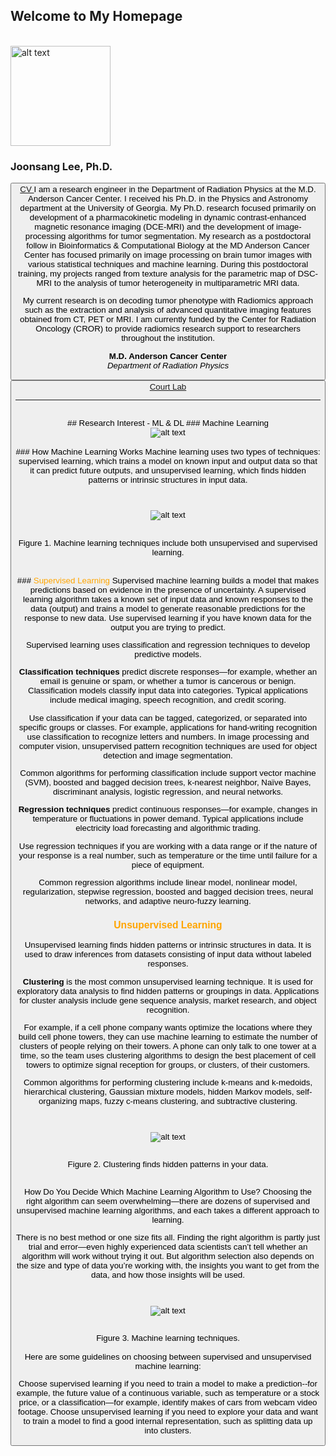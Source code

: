 ## Welcome to My Homepage
<br> <img src="https://www.mdanderson.org/content/mda/en/research/departments-labs-institutes/labs/court-laboratory/lab-members/jcr:content/mainparsys/columns/column1/textimage_924724179.resize.jpg/1522770082405.jpg" alt="alt text" title="Title"  height="160" width="160" />
### Joonsang Lee, Ph.D. 
<button name="button"><a href="https://aznets.github.io/jslee/"> CV </a>
I am a research engineer in the Department of Radiation Physics at the M.D. Anderson Cancer Center.
I received his Ph.D. in the Physics and Astronomy department at the University of Georgia. My Ph.D. research focused primarily on development of a pharmacokinetic modeling in dynamic contrast-enhanced magnetic resonance imaging (DCE-MRI) and the development of image-processing algorithms for tumor segmentation. My research as a postdoctoral follow in Bioinformatics & Computational Biology at the MD Anderson Cancer Center has focused primarily on image processing on brain tumor images with various statistical techniques and machine learning. During this postdoctoral training, my projects ranged from texture analysis for the parametric map of DSC-MRI to the analysis of tumor heterogeneity in multiparametric MRI data.

My current research is on decoding tumor phenotype with Radiomics approach such as the extraction and analysis of advanced quantitative imaging features obtained from CT, PET or MRI. I am currently funded by the Center for Radiation Oncology (CROR) to provide radiomics research support to researchers throughout the institution.

**M.D. Anderson Cancer Center** <br>
_Department of Radiation Physics_ <br>
<button name="button"><a href="https://www.mdanderson.org/research/departments-labs-institutes/labs/court-laboratory/lab-members.html"> Court Lab </a>

---
<br>
## Research Interest - ML & DL
### Machine Learning
<br><center> <img src="https://www.uruit.com/blog/wp-content/uploads/2018/02/Diagram-1-1024x435.png" alt="alt text" title="Title" /> </center>

<br>
### How Machine Learning Works
Machine learning uses two types of techniques: supervised learning, which trains a model on known input and output data so that it can predict future outputs, and unsupervised learning, which finds hidden patterns or intrinsic structures in input data.

<br><center><img src="https://www.mathworks.com/content/mathworks/www/en/discovery/machine-learning/jcr:content/mainParsys3/discoverysubsection_1965078453/mainParsys3/image_2128876021_cop.adapt.full.high.svg/1531721829647.svg" alt="alt text" title="Title" /> </center> <br>

<center> Figure 1. Machine learning techniques include both unsupervised and supervised learning.</center><br>
<br>
### <span style="color:orange"> Supervised Learning  </span>
Supervised machine learning builds a model that makes predictions based on evidence in the presence of uncertainty. A supervised learning algorithm takes a known set of input data and known responses to the data (output) and trains a model to generate reasonable predictions for the response to new data. Use supervised learning if you have known data for the output you are trying to predict.

Supervised learning uses classification and regression techniques to develop predictive models.

**Classification techniques** predict discrete responses—for example, whether an email is genuine or spam, or whether a tumor is cancerous or benign. Classification models classify input data into categories. Typical applications include medical imaging, speech recognition, and credit scoring.

Use classification if your data can be tagged, categorized, or separated into specific groups or classes. For example, applications for hand-writing recognition use classification to recognize letters and numbers. In image processing and computer vision, unsupervised pattern recognition techniques are used for object detection and image segmentation.

Common algorithms for performing classification include support vector machine (SVM), boosted and bagged decision trees, k-nearest neighbor, Naïve Bayes, discriminant analysis, logistic regression, and neural networks.

**Regression techniques** predict continuous responses—for example, changes in temperature or fluctuations in power demand. Typical applications include electricity load forecasting and algorithmic trading.

Use regression techniques if you are working with a data range or if the nature of your response is a real number, such as temperature or the time until failure for a piece of equipment.

Common regression algorithms include linear model, nonlinear model, regularization, stepwise regression, boosted and bagged decision trees, neural networks, and adaptive neuro-fuzzy learning.


### <span style="color:orange"> Unsupervised Learning  </span>
Unsupervised learning finds hidden patterns or intrinsic structures in data. It is used to draw inferences from datasets consisting of input data without labeled responses.

**Clustering** is the most common unsupervised learning technique. It is used for exploratory data analysis to find hidden patterns or groupings in data. Applications for cluster analysis include gene sequence analysis, market research, and object recognition.

For example, if a cell phone company wants optimize the locations where they build cell phone towers, they can use machine learning to estimate the number of clusters of people relying on their towers. A phone can only talk to one tower at a time, so the team uses clustering algorithms to design the best placement of cell towers to optimize signal reception for groups, or clusters, of their customers.

Common algorithms for performing clustering include k-means and k-medoids, hierarchical clustering, Gaussian mixture models, hidden Markov models, self-organizing maps, fuzzy c-means clustering, and subtractive clustering.

<br><center><img src="https://www.mathworks.com/content/mathworks/www/en/discovery/machine-learning/jcr:content/mainParsys3/discoverysubsection_1965078453/mainParsys3/image_792810770_copy.adapt.full.high.svg/1531721829837.svg" alt="alt text" title="Title" /> </center><br>
<center> Figure 2. Clustering finds hidden patterns in your data.</center><br>

How Do You Decide Which Machine Learning Algorithm to Use?
Choosing the right algorithm can seem overwhelming—there are dozens of supervised and unsupervised machine learning algorithms, and each takes a different approach to learning.

There is no best method or one size fits all. Finding the right algorithm is partly just trial and error—even highly experienced data scientists can’t tell whether an algorithm will work without trying it out. But algorithm selection also depends on the size and type of data you’re working with, the insights you want to get from the data, and how those insights will be used.

<br><center><img src="https://www.mathworks.com/content/mathworks/www/en/discovery/machine-learning/jcr:content/mainParsys3/discoverysubsection_1965078453/mainParsys3/image_2109075398_cop.adapt.full.high.svg/1531721829860.svg" alt="alt text" title="Title" /> </center><br>
<center> Figure 3. Machine learning techniques. </center><br>
Here are some guidelines on choosing between supervised and unsupervised machine learning:

Choose supervised learning if you need to train a model to make a prediction--for example, the future value of a continuous variable, such as temperature or a stock price, or a classification—for example, identify makes of cars from webcam video footage.
Choose unsupervised learning if you need to explore your data and want to train a model to find a good internal representation, such as splitting data up into clusters.
